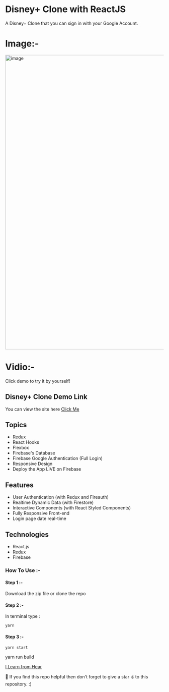 # Disney+ Clone with ReactJS

A Disney+ Clone that you can sign in with your Google Account.

# Image:-
<img width="934" alt="image" src="https://user-images.githubusercontent.com/78966839/172210106-9045ad07-dd0c-4c45-8a0a-16b21c69c195.png">




# Vidio:-

Click demo to try it by yourself!

## Disney+ Clone Demo Link



You can view the site here
[Click Me]()



## Topics

- Redux
- React Hooks
- Flexbox
- Firebase's Database
- Firebase Google Authentication (Full Login)
- Responsive Design
- Deploy the App LIVE on Firebase


## Features

- User  Authentication (with Redux and Fireauth)
- Realtime Dynamic Data (with Firestore)
- Interactive Components (with React Styled Components)
- Fully Responsive Front-end
- Login page date real-time

## Technologies

- React.js
- Redux
- Firebase

### How To Use :-

####    Step 1 :- 
 Download the zip file or clone the repo
####    Step 2 :- 
In terminal type :
```
yarn
```

#### Step 3 :-
```
yarn start
```


 yarn run build

 [I Learn from Hear](https://www.youtube.com/watch?v=R_OERlafbmw&t=11s)
 
 🙏 If you find this repo helpful then don't forget to give a star ❇️ to this repository. :)

